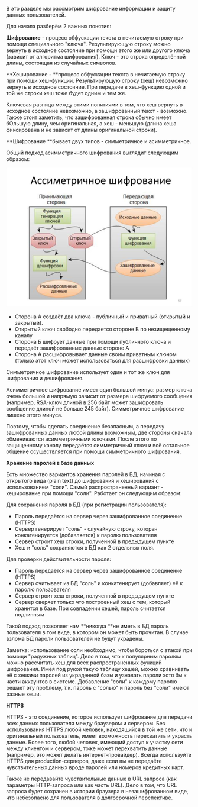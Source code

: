 В это разделе мы рассмотрим шифрование информации и защиту данных пользователей.

Для начала разберём 2 важных понятия:

**Шифрование** - процесс обфускации текста в нечитаемую строку при помощи специального "ключа". Результирующую строку можно вернуть в исходное состояние при помощи этого же или другого ключа \(зависит от алгоритма шифрования\). Ключ - это строка определённой длины, состоящая из случайных символов.

**Хеширование **-** **процесс обфускации текста в нечитаемую строку при помощи хеш-функции. Результирующую строку \(хеш\) невозможно вернуть в исходное состояние. При передаче в хеш-функцию одной и той же строки хеш тоже будет одним и тем же.

Ключевая разница между этими понятиями в том, что хеш вернуть в исходное состояние невозможно, а зашифрованный текст - возможно. Также стоит заметить, что зашифрованная строка обычно имеет бОльшую длину, чем оригинальная, а хеш - меньшую \(длина хеша фиксирована и не зависит от длины оригинальной строки\).

**Шифрование **бывает двух типов - симметричное и асимметричное.

Общий подход асимметричного шифрования выглядит следующим образом:

![](/assets/import.png)

* Сторона А создаёт два ключа - публичный и приватный \(открытый и закрытый\). 
* Открытый ключ свободно передается стороне Б по незищещенному каналу
* Сторона Б шифрует данные при помощи публичного ключа и передаёт зашифрованные данные стороне А
* Сторона А расшифровывает данные своим приватным ключом \(только этот ключ может использоваться для расшифровки данных\)

Симметричное шифрование использует один и тот же ключ для шифрования и дешифрования.

Асимметричное шифрование имеет один большой минус: размер ключа очень большой и напрямую зависит от размера шифруемого сообщения \(например, RSA-ключ длиной в 256 байт может зашифровать сообщение длиной не больше 245 байт\). Симметричное шифрование лишено этого минуса.

Поэтому, чтобы сделать соединение безопасным, а передачу зашифрованных данных любой длины возможным, две стороны сначала обмениваются асимметричными ключами. После этого по защищенному каналу передаётся симметричный ключ и всё остальное общение осуществляется при помощи симметричного шифрования.

**Хранение паролей в базе данных**

Есть множество вариантов хранения паролей в БД, начиная с открытого вида \(plain text\) до шифрования и хеширования с использованием "соли". Самый распространенный вариант - хеширование при помощи "соли". Работает он следующим образом:

Для сохранения пароля в БД \(при регистрации пользователя\):

* Пароль передаётся на сервер через зашифрованное соединение \(HTTPS\)
* Сервер генерирует "соль" - случайную строку, которая конкатенируется \(добавляется\) к паролю пользователя
* Сервер строит хеш строки, полученной в предыдущем пункте
* Хеш и "соль" сохраняются в БД как 2 отдельных поля.

Для проверки действительности пароля:

* Пароль передаётся на сервер через зашифрованное соединение \(HTTPS\)
* Сервер считывает из БД "соль" и конкатенирует \(добавляет\) её к паролю пользователя
* Сервер строит хеш строки, полученной в предыдущем пункте
* Сервер сверяет только что построенный хеш с тем, который хранится в базе. При совпадении хешей, пароль считается подлинным

Такой подход позволяет нам **никогда **не иметь в БД пароль пользователя в том виде, в котором он может быть прочитан. В случае взлома БД пароли пользователей не будут украдены.

Заметка: использование соли необходимо, чтобы бороться с атакой при помощи "радужных таблиц". Дело в том, что к популярным паролям можно рассчитать хеш для всех распространенных функций шифрования. Имея под рукой такую таблицу хешей, можно сравнивать её с хешами паролей из украденной базы и узнавать пароли хотя бы к части аккаунтов в системе. Добавление "соли" к каждому паролю решает эту проблему, т.к. пароль с "солью" и пароль без "соли" имеют разные хеши.

**HTTPS**

HTTPS - это соединение, которое использует шифрование для передачи всех данных пользователя между браузером и сервером. Без использования HTTPS любой человек, находящийся в той же сети, что и оригинальный пользователь, имеет возможность перехватить и украсть данные. Более того, любой человек, имеющий доступ к участку сети между клиентом и сервером, тоже может перехватить данные \(например, это может делать интернет-провайдер\). Всегда используйте HTTPS для production-серверов, даже если вы не передаёте чувствительных данных вроде паролей или номеров кредитных карт.

Также не передавайте чувствительные данные в URL запроса \(как параметры HTTP-запроса или как часть URL\). Дело в том, что URL запроса будет сохранен в истории браузера в незашифрованном виде, что небезопасно для пользователя в долгосрочной перспективе.

